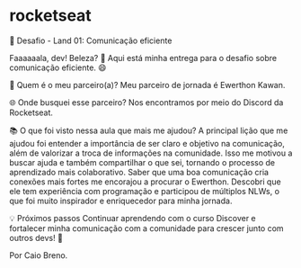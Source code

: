 # rocketseat

🚀 Desafio - Land 01: Comunicação eficiente

Faaaaaala, dev! Beleza? 💜
Aqui está minha entrega para o desafio sobre comunicação eficiente. 😄

💬 Quem é o meu parceiro(a)?
Meu parceiro de jornada é Ewerthon Kawan.

🌐 Onde busquei esse parceiro?
Nos encontramos por meio do Discord da Rocketseat.

📚 O que foi visto nessa aula que mais me ajudou?
A principal lição que me ajudou foi entender a importância de ser claro e objetivo na comunicação, além de valorizar a troca de informações na comunidade. Isso me motivou a buscar ajuda e também compartilhar o que sei, tornando o processo de aprendizado mais colaborativo. Saber que uma boa comunicação cria conexões mais fortes me encorajou a procurar o Ewerthon. Descobri que ele tem experiência com programação e participou de múltiplos NLWs, o que foi muito inspirador e enriquecedor para minha jornada.

💡 Próximos passos
Continuar aprendendo com o curso Discover e fortalecer minha comunicação com a comunidade para crescer junto com outros devs! 🌱

Por Caio Breno.
